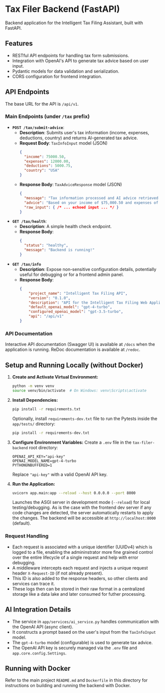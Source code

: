 # Tax Filer Backend (FastAPI)

Backend application for the Intelligent Tax Filing Assistant, built with FastAPI.

## Features

- RESTful API endpoints for handling tax form submissions.
- Integration with OpenAI's API to generate tax advice based on user input.
- Pydantic models for data validation and serialization.
- CORS configuration for frontend integration.

## API Endpoints

The base URL for the API is `/api/v1`.

### Main Endpoints (under `/tax` prefix)

-   **`POST /tax/submit-advice`**:
    -   **Description**: Submits user's tax information (income, expenses, deductions, country) and returns AI-generated tax advice.
    -   **Request Body**: `TaxInfoInput` model (JSON)
        ```json
        {
          "income": 75000.50,
          "expenses": 12000.00,
          "deductions": 5000.75,
          "country": "USA"
        }
        ```
    -   **Response Body**: `TaxAdviceResponse` model (JSON)
        ```json
        {
          "message": "Tax information processed and AI advice retrieved successfully.",
          "advice": "Based on your income of $75,000.50 and expenses of $12,000.00 in USA...",
          "raw_input": { /* ... echoed input ... */ }
        }
        ```
-   **`GET /tax/health`**:
    -   **Description**: A simple health check endpoint.
    -   **Response Body**:
        ```json
        {
          "status": "healthy",
          "message": "Backend is running!"
        }
        ```
-   **`GET /tax/info`**
    -   **Description**: Expose non-sensitive configuration details, potentially useful for debugging or for a frontend admin panel.
    -   **Response Body**:
        ```json
        {
            "project_name": "Intelligent Tax Filing API",
            "version": "0.1.0",
            "description": "API for the Intelligent Tax Filing Web Application, providing AI-driven tax advice.",
            "default_openai_model": "gpt-4-turbo",
            "configured_openai_model": "gpt-3.5-turbo",
            "api": "/api/v1"
        }
        ```
### API Documentation

Interactive API documentation (Swagger UI) is available at `/docs` when the application is running.
ReDoc documentation is available at `/redoc`.

## Setup and Running Locally (without Docker)

1.  **Create and Activate Virtual Environment:**
    ```bash
    python -m venv venv
    source venv/bin/activate  # On Windows: venv\Scripts\activate
    ```

2.  **Install Dependencies:**
    ```bash
    pip install -r requirements.txt
    ```
    Optionally, install `requirements-dev.txt` file to run the Pytests inside the `app/tests/` directory:
    ```bash
    pip install -r requirements-dev.txt
    ```

3.  **Configure Environment Variables:**
    Create a `.env` file in the `tax-filer-backend` root directory:
    ```env
    OPENAI_API_KEY="api-key"
    OPENAI_MODEL_NAME=gpt-4-turbo
    PYTHONUNBUFFERED=1
    ```
    Replace `"api-key"` with a valid OpenAI API key.

4.  **Run the Application:**
    ```bash
    uvicorn app.main:app --reload --host 0.0.0.0 --port 8000
    ```
    Launches the ASGI server in development mode (`--reload`) for local testing/debugging. As is the case with the frontend dev server if any code changes are detected, the server automatically restarts to apply the changes.
    The backend will be accessible at `http://localhost:8000` (default).


### Request Handling

* Each request is associated with a unique identifier (UUIDv4) which is logged to a file, enabling the admininstrator
more fine grained control over the entire lifecycle of a single request and help with error debugging.
* A middleware intercepts each request and injects a unique request header `X-Request-ID` (if not already present).
* This ID is also added to the response headers, so other clients and services can trace it.
* These logs then can be stored in their raw format in a centralized storage like a data lake and later consumed
  for futher processing.

## AI Integration Details

-   The service in `app/services/ai_service.py` handles communication with the OpenAI API (async client).
-   It constructs a prompt based on the user's input from the `TaxInfoInput` model.
-   The `gpt-4-turbo` model (configurable) is used to generate tax advice.
-   The OpenAI API key is securely managed via the `.env` file and `app.core.config.Settings`.

## Running with Docker

Refer to the main project `README.md` and `Dockerfile` in this directory for instructions on building and running the backend with Docker.
